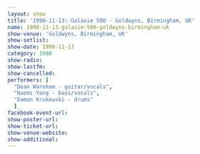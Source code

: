 ```yaml
---
layout: show
title: '1990-11-13: Galaxie 500 - Goldwyns, Birmingham, UK'
name: 1990-11-13-galaxie-500-goldwyns-birmingham-uk
show-venue: 'Goldwyns, Birmingham, UK'
show-setlist: 
show-date: 1990-11-13
category: 1990
show-radio: 
show-lastfm: 
show-cancelled: 
performers: [
  "Dean Wareham - guitar/vocals",
  "Naomi Yang - bass/vocals",
  "Damon Krukowski - drums"
  ]
facebook-event-url: 
show-poster-url: 
show-ticket-url: 
show-venue-website: 
show-additional: 
---
```


